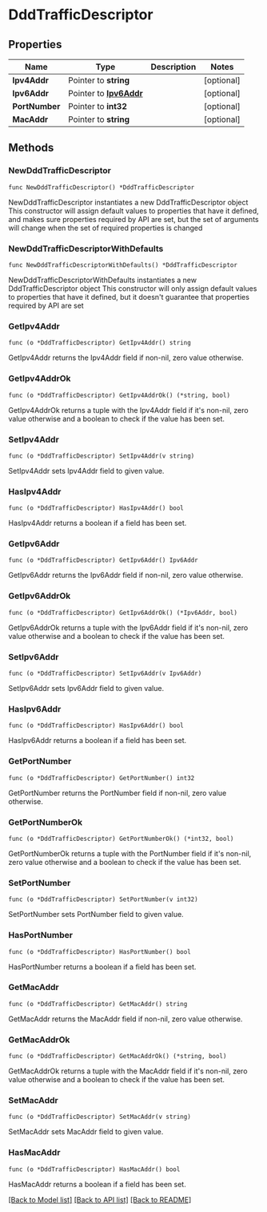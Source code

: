 # DddTrafficDescriptor

## Properties

Name | Type | Description | Notes
------------ | ------------- | ------------- | -------------
**Ipv4Addr** | Pointer to **string** |  | [optional] 
**Ipv6Addr** | Pointer to [**Ipv6Addr**](Ipv6Addr.md) |  | [optional] 
**PortNumber** | Pointer to **int32** |  | [optional] 
**MacAddr** | Pointer to **string** |  | [optional] 

## Methods

### NewDddTrafficDescriptor

`func NewDddTrafficDescriptor() *DddTrafficDescriptor`

NewDddTrafficDescriptor instantiates a new DddTrafficDescriptor object
This constructor will assign default values to properties that have it defined,
and makes sure properties required by API are set, but the set of arguments
will change when the set of required properties is changed

### NewDddTrafficDescriptorWithDefaults

`func NewDddTrafficDescriptorWithDefaults() *DddTrafficDescriptor`

NewDddTrafficDescriptorWithDefaults instantiates a new DddTrafficDescriptor object
This constructor will only assign default values to properties that have it defined,
but it doesn't guarantee that properties required by API are set

### GetIpv4Addr

`func (o *DddTrafficDescriptor) GetIpv4Addr() string`

GetIpv4Addr returns the Ipv4Addr field if non-nil, zero value otherwise.

### GetIpv4AddrOk

`func (o *DddTrafficDescriptor) GetIpv4AddrOk() (*string, bool)`

GetIpv4AddrOk returns a tuple with the Ipv4Addr field if it's non-nil, zero value otherwise
and a boolean to check if the value has been set.

### SetIpv4Addr

`func (o *DddTrafficDescriptor) SetIpv4Addr(v string)`

SetIpv4Addr sets Ipv4Addr field to given value.

### HasIpv4Addr

`func (o *DddTrafficDescriptor) HasIpv4Addr() bool`

HasIpv4Addr returns a boolean if a field has been set.

### GetIpv6Addr

`func (o *DddTrafficDescriptor) GetIpv6Addr() Ipv6Addr`

GetIpv6Addr returns the Ipv6Addr field if non-nil, zero value otherwise.

### GetIpv6AddrOk

`func (o *DddTrafficDescriptor) GetIpv6AddrOk() (*Ipv6Addr, bool)`

GetIpv6AddrOk returns a tuple with the Ipv6Addr field if it's non-nil, zero value otherwise
and a boolean to check if the value has been set.

### SetIpv6Addr

`func (o *DddTrafficDescriptor) SetIpv6Addr(v Ipv6Addr)`

SetIpv6Addr sets Ipv6Addr field to given value.

### HasIpv6Addr

`func (o *DddTrafficDescriptor) HasIpv6Addr() bool`

HasIpv6Addr returns a boolean if a field has been set.

### GetPortNumber

`func (o *DddTrafficDescriptor) GetPortNumber() int32`

GetPortNumber returns the PortNumber field if non-nil, zero value otherwise.

### GetPortNumberOk

`func (o *DddTrafficDescriptor) GetPortNumberOk() (*int32, bool)`

GetPortNumberOk returns a tuple with the PortNumber field if it's non-nil, zero value otherwise
and a boolean to check if the value has been set.

### SetPortNumber

`func (o *DddTrafficDescriptor) SetPortNumber(v int32)`

SetPortNumber sets PortNumber field to given value.

### HasPortNumber

`func (o *DddTrafficDescriptor) HasPortNumber() bool`

HasPortNumber returns a boolean if a field has been set.

### GetMacAddr

`func (o *DddTrafficDescriptor) GetMacAddr() string`

GetMacAddr returns the MacAddr field if non-nil, zero value otherwise.

### GetMacAddrOk

`func (o *DddTrafficDescriptor) GetMacAddrOk() (*string, bool)`

GetMacAddrOk returns a tuple with the MacAddr field if it's non-nil, zero value otherwise
and a boolean to check if the value has been set.

### SetMacAddr

`func (o *DddTrafficDescriptor) SetMacAddr(v string)`

SetMacAddr sets MacAddr field to given value.

### HasMacAddr

`func (o *DddTrafficDescriptor) HasMacAddr() bool`

HasMacAddr returns a boolean if a field has been set.


[[Back to Model list]](../README.md#documentation-for-models) [[Back to API list]](../README.md#documentation-for-api-endpoints) [[Back to README]](../README.md)


